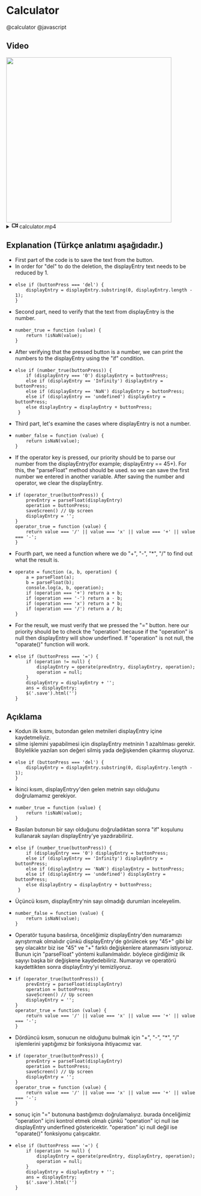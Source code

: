 # Calculator
@calculator @javascript 

## Video

<img src='https://user-images.githubusercontent.com/98836519/173416138-89c8b603-83eb-4563-8935-4622f751221e.gif' width='440' loop="true" autoplay="true !important" controls muted> 

<details  class="details-reset border rounded-2 " style="max-width:440px !important;">
  <summary class="px-3 py-2" style="max-width:440px !important;">
    <svg aria-hidden="true" height="16" viewBox="0 0 16 16" version="1.1" width="16" data-view-component="true" class="octicon octicon-device-camera-video">
    <path fill-rule="evenodd" d="M16 3.75a.75.75 0 00-1.136-.643L11 5.425V4.75A1.75 1.75 0 009.25 3h-7.5A1.75 1.75 0 000 4.75v6.5C0 12.216.784 13 1.75 13h7.5A1.75 1.75 0 0011 11.25v-.675l3.864 2.318A.75.75 0 0016 12.25v-8.5zm-5 5.075l3.5 2.1v-5.85l-3.5 2.1v1.65zM9.5 6.75v-2a.25.25 0 00-.25-.25h-7.5a.25.25 0 00-.25.25v6.5c0 .138.112.25.25.25h7.5a.25.25 0 00.25-.25v-4.5z"></path>
</svg>
    <span aria-label="Video açıklaması hesaplayıcı.mp4" class="m-1"><font style="vertical-align: inherit;" ><font style="vertical-align: inherit;">calculator.mp4</font></font></span>
    <span class="dropdown-caret"></span>
  </summary>

kaliteli video için; 
  <video src="https://user-images.githubusercontent.com/98836519/173416368-8123bb4c-a893-4fa6-90c6-8b773b0f894f.mp4" data-canonical-src="https://user-images.githubusercontent.com/98836519/173416368-8123bb4c-a893-4fa6-90c6-8b773b0f894f.mp4" controls="controls" autoplay muted="muted" class="d-block rounded-bottom-2 border-top width-fit" style="max-width:440px !important;">

  </video>
</details>

## Explanation (Türkçe anlatımı aşağıdadır.)

- First part of the code is to save the text from the button.
- In order for "del" to do the deletion, the displayEntry text needs to be reduced by 1.
-     else if (buttonPress === 'del') {
          displayEntry = displayEntry.substring(0, displayEntry.length - 1);
      }

- Second part, need to verify that the text from displayEntry is the number.
-     number_true = function (value) {
          return !isNaN(value);
      }

- After verifying that the pressed button is a number, we can print the numbers to the displayEntry using the "if" condition.
-     else if (number_true(buttonPress)) {
          if (displayEntry === '0') displayEntry = buttonPress;
          else if (displayEntry == 'Infinity') displayEntry = buttonPress;
          else if (displayEntry == 'NaN') displayEntry = buttonPress;
          else if (displayEntry == 'undefined') displayEntry = buttonPress;
          else displayEntry = displayEntry + buttonPress;
       }

- Third part, let's examine the cases where displayEntry is not a number.
-     number_false = function (value) {
          return isNaN(value);
      }

- If the operator key is pressed, our priority should be to parse our number from the displayEntry(for example; displayEntry == 45+). For this, the "parseFloat" method should be used. so we can save the first number we entered in another variable. After saving the number and operator, we clear the displayEntry.
-     if (operator_true(buttonPress)) {
          prevEntry = parseFloat(displayEntry)
          operation = buttonPress;
          saveScreen() // Up screen
          displayEntry = '';         
      }
      operator_true = function (value) {
          return value === '/' || value === 'x' || value === '+' || value === '-';
      }

- Fourth part, we need a function where we do "+", "-", "*", "/" to find out what the result is.
-     operate = function (a, b, operation) {
          a = parseFloat(a);
          b = parseFloat(b);
          console.log(a, b, operation);
          if (operation === '+') return a + b;
          if (operation === '-') return a - b;
          if (operation === 'x') return a * b;
          if (operation === '/') return a / b;
      }

- For the result, we must verify that we pressed the "=" button. here our priority should be to check the "operation" because if the "operation" is null then displayEntry will show underfined. If "operation" is not null, the "oparate()" function will work.
-     else if (buttonPress === '=') {
          if (operation != null) {
              displayEntry = operate(prevEntry, displayEntry, operation);
              operation = null;
          }
          displayEntry = displayEntry + '';
          ans = displayEntry;
          $('.save').html('')
      }

## Açıklama

- Kodun ilk kısmı, butondan gelen metnileri displayEntry içine kaydetmeliyiz.
- silme işlemini yapabilmesi için displayEntry metninin 1 azaltılması gerekir. Böylelikle yazılan son değeri silmiş yada değişkenden çıkarmış oluyoruz.
-     else if (buttonPress === 'del') {
          displayEntry = displayEntry.substring(0, displayEntry.length - 1);
      }

- İkinci kısım, displayEntryy'den gelen metnin sayı olduğunu doğrulamamız gerekiyor.
-     number_true = function (value) {
          return !isNaN(value);
      }

- Basılan butonun bir sayı olduğunu doğruladıktan sonra "if" koşulunu kullanarak sayıları displayEntry'ye yazdırabiliriz.
-     else if (number_true(buttonPress)) {
          if (displayEntry === '0') displayEntry = buttonPress;
          else if (displayEntry == 'Infinity') displayEntry = buttonPress;
          else if (displayEntry == 'NaN') displayEntry = buttonPress;
          else if (displayEntry == 'undefined') displayEntry = buttonPress;
          else displayEntry = displayEntry + buttonPress;
       }

- Üçüncü kısım, displayEntry'nin sayı olmadığı durumları inceleyelim.
-     number_false = function (value) {
          return isNaN(value);
      }

- Operatör tuşuna basılırsa, önceliğimiz displayEntry'den numaramızı ayrıştırmak olmalıdır çünkü displayEntry'de görülecek şey "45+" gibi bir şey olacaktır biz ise "45" ve "+" farklı değişkenlere atanmasını istiyoruz. Bunun için "parseFloat" yöntemi kullanılmalıdır. böylece girdiğimiz ilk sayıyı başka bir değişkene kaydedebiliriz. Numarayı ve operatörü kaydettikten sonra displayEntry'yi temizliyoruz.
-     if (operator_true(buttonPress)) {
          prevEntry = parseFloat(displayEntry)
          operation = buttonPress;
          saveScreen() // Up screen
          displayEntry = '';         
      }
      operator_true = function (value) {
          return value === '/' || value === 'x' || value === '+' || value === '-';
      }

- Dördüncü kısım, sonucun ne olduğunu bulmak için "+", "-", "*", "/" işlemlerini yaptığımız bir fonksiyona ihtiyacımız var.
-     if (operator_true(buttonPress)) {
          prevEntry = parseFloat(displayEntry)
          operation = buttonPress;
          saveScreen() // Up screen
          displayEntry = '';         
      }
      operator_true = function (value) {
          return value === '/' || value === 'x' || value === '+' || value === '-';
      }

- sonuç için "=" butonuna bastığımızı doğrulamalıyız. burada önceliğimiz "operation" içini kontrol etmek olmalı çünkü "operation" içi null ise displayEntry underfined göstericektir. "operation" içi null değil ise "oparate()" fonksiyonu çalışıcaktır.
-     else if (buttonPress === '=') {
          if (operation != null) {
              displayEntry = operate(prevEntry, displayEntry, operation);
              operation = null;
          }
          displayEntry = displayEntry + '';
          ans = displayEntry;
          $('.save').html('')
      }
